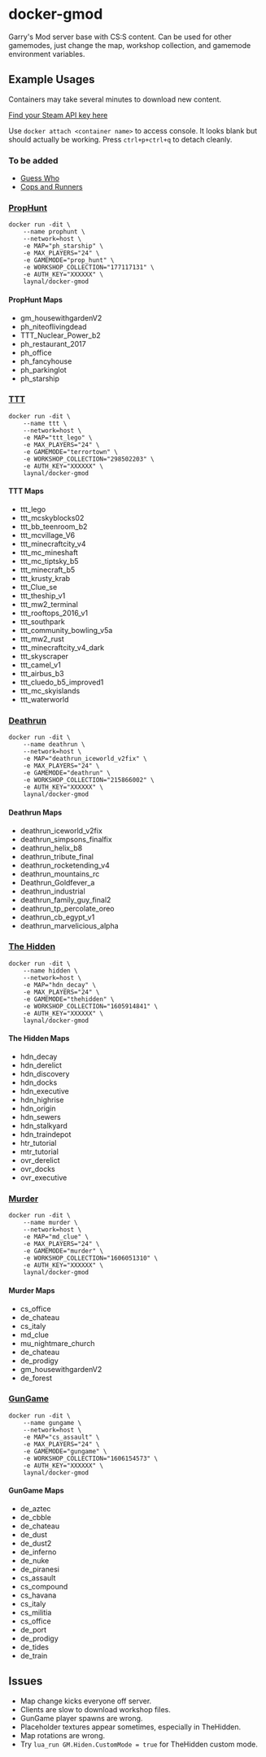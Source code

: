 # docker-gmod
Garry's Mod server base with CS:S content. Can be used for other gamemodes, just change the map, workshop collection, and gamemode environment variables.

## Example Usages
Containers may take several minutes to download new content.

[Find your Steam API key here](https://steamcommunity.com/dev/apikey)

Use `docker attach <container name>` to access console. It looks blank but should actually be working. Press `ctrl+p+ctrl+q` to detach cleanly.

### To be added
* [Guess Who](https://steamcommunity.com/sharedfiles/filedetails/?id=480998235)
* [Cops and Runners](https://steamcommunity.com/sharedfiles/filedetails/?id=277013349&searchtext=)

### [PropHunt](https://steamcommunity.com/sharedfiles/filedetails/?id=177117131)
```
docker run -dit \
	--name prophunt \
	--network=host \
	-e MAP="ph_starship" \
	-e MAX_PLAYERS="24" \
	-e GAMEMODE="prop_hunt" \
	-e WORKSHOP_COLLECTION="177117131" \
	-e AUTH_KEY="XXXXXX" \
	laynal/docker-gmod
```
#### PropHunt Maps
* gm_housewithgardenV2
* ph_niteoflivingdead
* TTT_Nuclear_Power_b2
* ph_restaurant_2017
* ph_office
* ph_fancyhouse
* ph_parkinglot
* ph_starship

### [TTT](https://steamcommunity.com/sharedfiles/filedetails/?id=298502203)
```
docker run -dit \
	--name ttt \
	--network=host \
	-e MAP="ttt_lego" \
	-e MAX_PLAYERS="24" \
	-e GAMEMODE="terrortown" \
	-e WORKSHOP_COLLECTION="298502203" \
	-e AUTH_KEY="XXXXXX" \
	laynal/docker-gmod
```
#### TTT Maps
* ttt_lego
* ttt_mcskyblocks02
* ttt_bb_teenroom_b2
* ttt_mcvillage_V6
* ttt_minecraftcity_v4
* ttt_mc_mineshaft
* ttt_mc_tiptsky_b5
* ttt_minecraft_b5
* ttt_krusty_krab
* ttt_Clue_se
* ttt_theship_v1
* ttt_mw2_terminal
* ttt_rooftops_2016_v1
* ttt_southpark
* ttt_community_bowling_v5a
* ttt_mw2_rust
* ttt_minecraftcity_v4_dark
* ttt_skyscraper
* ttt_camel_v1
* ttt_airbus_b3
* ttt_cluedo_b5_improved1
* ttt_mc_skyislands
* ttt_waterworld

### [Deathrun](https://steamcommunity.com/sharedfiles/filedetails/?id=215866002)
```
docker run -dit \
	--name deathrun \
	--network=host \
	-e MAP="deathrun_iceworld_v2fix" \
	-e MAX_PLAYERS="24" \
	-e GAMEMODE="deathrun" \
	-e WORKSHOP_COLLECTION="215866002" \
	-e AUTH_KEY="XXXXXX" \
	laynal/docker-gmod
```
#### Deathrun Maps
* deathrun_iceworld_v2fix
* deathrun_simpsons_finalfix
* deathrun_helix_b8
* deathrun_tribute_final
* deathrun_rocketending_v4
* deathrun_mountains_rc
* Deathrun_Goldfever_a
* deathrun_industrial
* deathrun_family_guy_final2
* deathrun_tp_percolate_oreo
* deathrun_cb_egypt_v1
* deathrun_marvelicious_alpha

### [The Hidden](https://steamcommunity.com/sharedfiles/filedetails/?id=1605914841)
```
docker run -dit \
	--name hidden \
	--network=host \
	-e MAP="hdn_decay" \
	-e MAX_PLAYERS="24" \
	-e GAMEMODE="thehidden" \
	-e WORKSHOP_COLLECTION="1605914841" \
	-e AUTH_KEY="XXXXXX" \
	laynal/docker-gmod
```
#### The Hidden Maps
* hdn_decay
* hdn_derelict
* hdn_discovery
* hdn_docks
* hdn_executive
* hdn_highrise
* hdn_origin
* hdn_sewers
* hdn_stalkyard
* hdn_traindepot
* htr_tutorial
* mtr_tutorial
* ovr_derelict
* ovr_docks
* ovr_executive

### [Murder](https://steamcommunity.com/sharedfiles/filedetails/?id=1606051310)
```
docker run -dit \
	--name murder \
	--network=host \
	-e MAP="md_clue" \
	-e MAX_PLAYERS="24" \
	-e GAMEMODE="murder" \
	-e WORKSHOP_COLLECTION="1606051310" \
	-e AUTH_KEY="XXXXXX" \
	laynal/docker-gmod
```
#### Murder Maps
* cs_office
* de_chateau
* cs_italy
* md_clue
* mu_nightmare_church
* de_chateau
* de_prodigy
* gm_housewithgardenV2
* de_forest

### [GunGame](https://steamcommunity.com/sharedfiles/filedetails/?id=1606154573)
```
docker run -dit \
	--name gungame \
	--network=host \
	-e MAP="cs_assault" \
	-e MAX_PLAYERS="24" \
	-e GAMEMODE="gungame" \
	-e WORKSHOP_COLLECTION="1606154573" \
	-e AUTH_KEY="XXXXXX" \
	laynal/docker-gmod
```
#### GunGame Maps
* de_aztec
* de_cbble
* de_chateau
* de_dust
* de_dust2
* de_inferno
* de_nuke
* de_piranesi
* cs_assault
* cs_compound
* cs_havana
* cs_italy
* cs_militia
* cs_office
* de_port
* de_prodigy
* de_tides
* de_train

## Issues
* Map change kicks everyone off server.
* Clients are slow to download workshop files.
* GunGame player spawns are wrong.
* Placeholder textures appear sometimes, especially in TheHidden.
* Map rotations are wrong.
* Try `lua_run GM.Hiden.CustomMode = true` for TheHidden custom mode.
